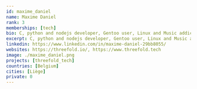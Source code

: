 ```yaml
---
id: maxime_daniel
name: Maxime Daniel
rank: 3
memberships: [tech]
bio: C, python and nodejs developer, Gentoo user, Linux and Music addict
excerpt: C, python and nodejs developer, Gentoo user, Linux and Music addict
linkedin: https://www.linkedin.com/in/maxime-daniel-29bb8055/
websites: https://threefold.io/, https://www.threefold.tech
image: ./maxime_daniel.png
projects: [threefold_tech]
countries: [Belgium]
cities: [Liège]
private: 0
---
```

